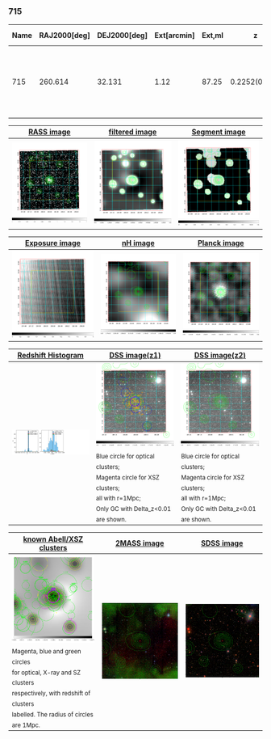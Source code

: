 <div STYLE="page-break-after: always;"></div>

### 715

|Name|RAJ2000[deg]|DEJ2000[deg] |Ext[arcmin]| Ext,ml | z | z_src| C|GC(XSZ,Delta_z<0.01)| GC(OPT,Delta_z<0.01)|GC| R_sig[arcmin] | R500[arcmin] | R500[Mpc]| CRsig[c/s] | CR500[c/s] |L500[1E44 erg/s]|F500[1E-12 erg/s/cm^2]| M500[1E14 Msun]|Tx[keV]|Cnt_sig|Beta|Rc[arcmin]|Comment|Alias|
|---|---|---|---|---|---|------|---|--------|---------|----------|---|---|---|---|---|---|---|---|---|---|---|---|---|---|
|715| 260.614| 32.131| 1.12| 87.25| 0.2252(0.005)| z1, z_xsz| B| F20, MCXC, PSZ2, SPI, Tar, XB| A, C, N, RM, W| A, C, F20, MCXC, N, PSZ2, SPI, Tar, W, XB| 14.162| 6.640| 1.441| 0.485(0.035)| 0.446(0.033)| 13.089(0.390)| 8.726(0.260)| 10.65(0.15)| 9.92(0.09)| 366.2| 0.529(-0.021+0.029)| 1.095(-0.251+0.298)| -| k047|

|[RASS image](../image/715/715_img.pdf)|[filtered image](../image/715/715_fil.pdf)|[Segment image](../image/715/715_seg.pdf)|
|-------------------|--------------------|-------------------|
| <img src="../image/715/715_img.png" width="300">  | <img src="../image/715/715_fil.png" width="300">   | <img src="../image/715/715_seg.png" width="300">  |

|[Exposure image](../image/715/715_mex.pdf)| [nH image](../image/715/715_nh.pdf)| [Planck image](../image/715/715_p.pdf)|
|-------------------|--------------------|-------------------|
|<img src="../image/715/715_mex.png" width="300">   | <img src="../image/715/715_nh.png" width="300">    | <img src="../image/715/715_p.png" width="300"> |

|[Redshift Histogram](../image/715/715_zg.pdf) | [DSS image(z1)](../image/715/715_dss_z1.pdf)      |  [DSS image(z2)](../image/715/715_dss_z2.pdf)    |
|-------------------|--------------------|-------------------|
|<img src="../image/715/715_zg.png" width="300"> |<img src="../image/715/715_dss_z1.png" width="300"> <sub><br>Blue circle for optical clusters; <br>Magenta circle for XSZ clusters; <br>all with r=1Mpc; <br>Only GC with Delta_z<0.01 are shown. </sub>| <img src="../image/715/715_dss_z2.png" width="300"><sub><br>Blue circle for optical clusters; <br>Magenta circle for XSZ clusters; <br>all with r=1Mpc; <br>Only GC with Delta_z<0.01 are shown. </sub> |

|[known Abell/XSZ clusters](../image/715/715_gc.pdf) | [2MASS image](../image/715/715_2mass.pdf)      |[SDSS image](../image/715/715_sdss.pdf)   |
|-------------------|-------------------|-------------------|
|<img src=../image/715/715_gc.png width="300"> <br><sub>Magenta, blue and green circles <br>for optical, X-ray and SZ clusters <br>respectively, with redshift of clusters <br>labelled. The radius of circles <br>are 1Mpc.</sub>|<img src="../image/715/715_2mass.png" width="300">  | <img src="../image/715/715_sdss.png" width="300">  |




